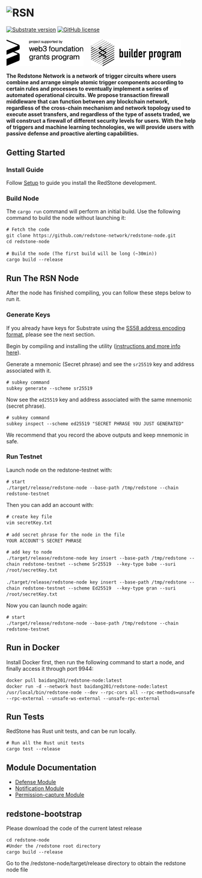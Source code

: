 # ![RSN](https://raw.githubusercontent.com/Cumulus2021/W3F-illustration/main/banner5.png)

[![Substrate version](https://img.shields.io/badge/Substrate-3.0.0-blue?logo=Parity%20Substrate)](https://substrate.dev/) [![GitHub license](https://img.shields.io/badge/license-GPL3%2FApache2-blue)](#LICENSE)


<a href='https://web3.foundation/'><img width='205' alt='web3f_grants_badge.png' src='https://github.com/heyworld88/gitskills/blob/main/web3f_grants_badge.png'></a>&nbsp;&nbsp;&nbsp;&nbsp;&nbsp;<a href='https://builders.parity.io/'><img width='240' src='https://github.com/heyworld88/gitskills/blob/main/sbp_grants_badge.png'></a>

  
**The Redstone Network is a network of trigger circuits where users combine and arrange simple atomic trigger components according to certain rules and processes to eventually implement a series of automated operational circuits. We propose transaction firewall middleware that can function between any blockchain network, regardless of the cross-chain mechanism and network topology used to execute asset transfers, and regardless of the type of assets traded, we will construct a firewall of different security levels for users. With the help of triggers and machine learning technologies, we will provide users with passive defense and proactive alerting capabilities.** 

## Getting Started


### Install Guide

Follow [Setup](https://docs.substrate.io/install/macos/) to guide you install the RedStone development.

### Build Node

The `cargo run` command will perform an initial build. Use the following command to build the node without launching it:

```
# Fetch the code
git clone https://github.com/redstone-network/redstone-node.git
cd redstone-node

# Build the node (The first build will be long (~30min))
cargo build --release
```

## Run The RSN Node


After the node has finished compiling, you can follow these steps below to run it. 

### Generate Keys

If you already have keys for Substrate using the [SS58 address encoding format](https://docs.substrate.io/v3/advanced/ss58/), please see the next section.

Begin by compiling and installing the utility ([instructions and more info here](https://substrate.dev/docs/en/knowledgebase/integrate/subkey)). 

Generate a mnemonic (Secret phrase) and see the `sr25519` key and address associated with it.

```
# subkey command
subkey generate --scheme sr25519
```

Now see the `ed25519` key and address associated with the same mnemonic (secret phrase).

```
# subkey command
subkey inspect --scheme ed25519 "SECRET PHRASE YOU JUST GENERATED"
```

We recommend that you record the above outputs and keep mnemonic in safe.

### Run Testnet

Launch node on the redstone-testnet with:

```
# start
./target/release/redstone-node --base-path /tmp/redstone --chain redstone-testnet
```

Then you can add an account with:

```
# create key file
vim secretKey.txt

# add secret phrase for the node in the file
YOUR ACCOUNT'S SECRET PHRASE
```

```
# add key to node
./target/release/redstone-node key insert --base-path /tmp/redstone --chain redstone-testnet --scheme Sr25519  --key-type babe --suri /root/secretKey.txt

./target/release/redstone-node key insert --base-path /tmp/redstone --chain redstone-testnet --scheme Ed25519  --key-type gran --suri /root/secretKey.txt
```

Now you can launch node again:

```
# start
./target/release/redstone-node --base-path /tmp/redstone --chain redstone-testnet
```

## Run in Docker

Install Docker first, then run the following command to start a node, and finally access it through port 9944:

```
docker pull baidang201/redstone-node:latest
docker run -d --network host baidang201/redstone-node:latest /usr/local/bin/redstone-node --dev --rpc-cors all --rpc-methods=unsafe --rpc-external --unsafe-ws-external --unsafe-rpc-external
```

## Run Tests


RedStone has Rust unit tests, and can be run locally.

```
# Run all the Rust unit tests
cargo test --release
```

## Module Documentation


* [Defense Module](https://github.com/redstone-network/redstone-node/tree/main/pallets/defense)
* [Notification Module](https://github.com/redstone-network/redstone-node/tree/main/pallets/notification)
* [Permission-capture Module](https://github.com/redstone-network/redstone-node/tree/main/pallets/permission-capture)

## redstone-bootstrap

Please download the code of the current latest release
```
cd redstone-node
#Under the /redstone root directory
cargo build --release
```
Go to the /redstone-node/target/release directory to obtain the redstone node file
